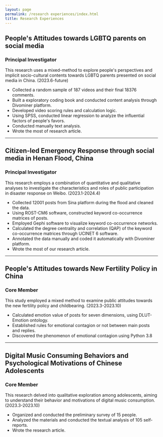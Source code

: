 ```yaml
---
layout: page
permalink: /research experiences/index.html
title: Research Experiences
---
```


## People's Attitudes towards LGBTQ parents on social media 

### Principal Investigator

This research uses a mixed-method to explore people's perspectives and implicit socio-cultural contents towards LGBTQ parents presented on social media in China. (2023.6-future)

- Collected a random sample of 187 videos and their final 18376 comments.
- Built a exploratory coding book and conducted content analysis through Divominer platform.
- Developed video scoring rules and calculation logic.
- Using SPSS, conducted linear regression to analyze the influential factors of people's favors.
- Conducted manually text analysis.
- Wrote the most of research article.

---

## Citizen-led Emergency Response through social media in Henan Flood, China 

### Principal Investigator
This research employs a combination of quantitative and qualitative analyses to investigate the characteristics and roles of public participation in disaster response on Weibo. (2023.1-2024.4)<br>
- Collected 12001 posts from Sina platform during the flood and cleaned the data.
- Using ROST-CM6 software, constructed keyword co-occurrence matrices of posts.
- Employed Gephi software to visualize keyword co-occurrence networks.
- Calculated the degree centrality and correlation (QAP) of the keyword co-occurrence matrices through UCINET 6 software.
- Annotated the data manually and coded it automatically with Divominer platform.
- Wrote the most of our research article.

---

## People's Attitudes towards New Fertility Policy in China 

### Core Member

This study employed a mixed method to examine public attitudes towards the new fertility policy and childbearing. (2023.3-2023.10)

- Calculated emotion value of posts for seven dimensions, using DLUT-Emotion ontology.
- Established rules for emotional contagion or not between main posts and replies.
- Discovered the phenomenon of emotional contagion using Python 3.8

---

## **Digital Music Consuming Behaviors and Psychological Motivations of Chinese Adolescents**

### Core Member

This research delved into qualitative exploration among adolescents, aiming to understand their behavior and motivations of digital music consumption. (2023.3-2023.10)

- Organized and conducted the preliminary survey of 15 people.
- Analyzed the materials and conducted the textual analysis of 105 self-reports.
- Wrote the research article.
